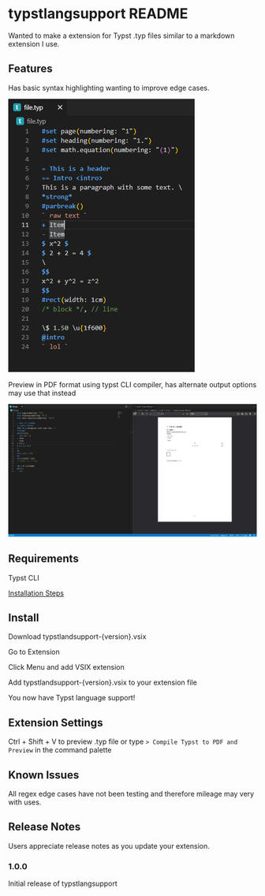 # typstlangsupport README

Wanted to make a extension for Typst .typ files similar to a markdown extension I use.

## Features

Has basic syntax highlighting wanting to improve edge cases.

![Syntax Highlighting](./imgs/highlight.png)

Preview in PDF format using typst CLI compiler, has alternate output options may use that instead

![Preview](./imgs/preview.png)

## Requirements

Typst CLI

[Installation Steps](https://github.com/typst/typst#installation)

## Install

Download typstlandsupport-{version}.vsix

Go to Extension

Click Menu and add VSIX extension

Add typstlandsupport-{version}.vsix to your extension file

You now have Typst language support!

## Extension Settings

Ctrl + Shift + V to preview .typ file
or
type `> Compile Typst to PDF and Preview` in the command palette

## Known Issues

All regex edge cases have not been testing and therefore mileage may very with uses.

## Release Notes

Users appreciate release notes as you update your extension.

### 1.0.0

Initial release of typstlangsupport
